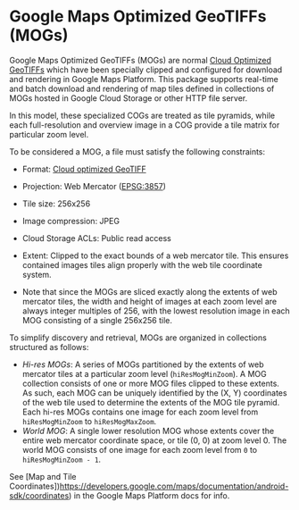 # Google Maps Optimized GeoTIFFs (MOGs)

Google Maps Optimized GeoTIFFs (MOGs) are normal [Cloud Optimized GeoTIFFs](http://cogeo.org) which have been specially clipped and configured for download and rendering in Google Maps  Platform. This package supports real-time and batch download and rendering of map tiles defined in  collections of MOGs hosted in Google Cloud Storage or other HTTP file server.

In this model, these specialized COGs are treated as tile pyramids, while each full-resolution and overview image in a COG provide a tile matrix for particular zoom level.

To be considered a MOG, a file must satisfy the following constraints:

* Format: [Cloud optimized GeoTIFF](https://github.com/cogeotiff/cog-spec/blob/master/spec.md)
* Projection: Web Mercator ([EPSG:3857](https://epsg.io/3857))
* Tile size: 256x256
* Image compression: JPEG
* Cloud Storage ACLs: Public read access
* Extent: Clipped to the exact bounds of a web mercator tile. This ensures contained images tiles align properly with the web tile coordinate system.

* Note that since the MOGs are sliced exactly along the extents of web mercator tiles, the width and
  height of images at each zoom level are always integer multiples of 256, with the lowest
  resolution image in each MOG consisting of a single 256x256 tile.

To simplify discovery and retrieval, MOGs are organized in collections structured as follows:

* *Hi-res MOGs*: A series of MOGs partitioned by the extents of web mercator tiles at a particular zoom level (`hiResMogMinZoom`). A MOG collection consists of one or more MOG files clipped to these extents. As such, each MOG can be uniquely identified by the (X, Y) coordinates of the web tile used to determine the extents of the MOG tile pyramid. Each hi-res MOGs contains one image for each zoom level from `hiResMogMinZoom` to `hiResMogMaxZoom`.
* *World MOG*: A single lower resolution MOG whose extents cover the entire web mercator coordinate space, or tile (0, 0) at zoom level 0. The world MOG consists of one image for each zoom level from `0` to `hiResMogMinZoom - 1`. 

See [Map and Tile Coordinates])https://developers.google.com/maps/documentation/android-sdk/coordinates)
in the Google Maps Platform docs for info.

<!-- TODO: Provide example usage. -->
<!-- TODO: Provide illustration. -->
